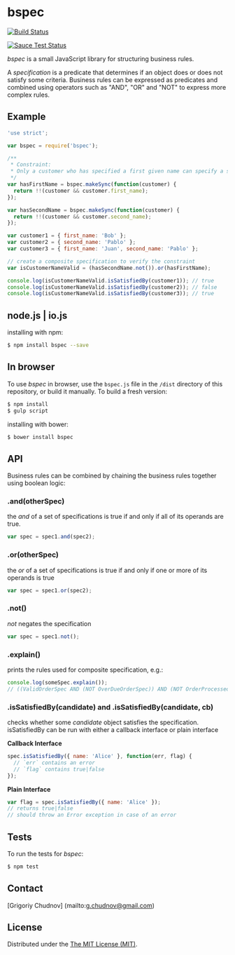 # bspec 

[![Build Status](https://travis-ci.org/gchudnov/bspec.svg)](https://travis-ci.org/gchudnov/bspec)

[![Sauce Test Status](https://saucelabs.com/browser-matrix/bspec.svg)](https://saucelabs.com/u/bspec)

_bspec_ is a small JavaScript library for structuring business rules.

A *specification* is a predicate that determines if an object does or does not satisfy some criteria.
Business rules can be expressed as predicates and combined using operators such as "AND", "OR" and "NOT" to
express more complex rules.


## Example

```javascript
'use strict';

var bspec = require('bspec');

/**
 * Constraint:
 * Only a customer who has specified a first given name can specify a second given name
 */
var hasFirstName = bspec.makeSync(function(customer) {
  return !!(customer && customer.first_name);
});

var hasSecondName = bspec.makeSync(function(customer) {
  return !!(customer && customer.second_name);
});

var customer1 = { first_name: 'Bob' };
var customer2 = { second_name: 'Pablo' };
var customer3 = { first_name: 'Juan', second_name: 'Pablo' };

// create a composite specification to verify the constraint
var isCustomerNameValid = (hasSecondName.not()).or(hasFirstName);

console.log(isCustomerNameValid.isSatisfiedBy(customer1)); // true
console.log(isCustomerNameValid.isSatisfiedBy(customer2)); // false
console.log(isCustomerNameValid.isSatisfiedBy(customer3)); // true

```

## node.js | io.js

installing with npm:
```bash
$ npm install bspec --save
```

## In browser

To use _bspec_ in browser, use the `bspec.js` file in the `/dist` directory of this repository, or build it manually. To build a fresh version:

```bash
$ npm install
$ gulp script
```

installing with bower:
```bash
$ bower install bspec
```

## API
Business rules can be combined by chaining the business rules together using boolean logic:

### .and(otherSpec)
the _and_ of a set of specifications is true if and only if all of its operands are true. 
```javascript
var spec = spec1.and(spec2);
```

### .or(otherSpec)
the _or_ of a set of specifications is true if and only if one or more of its operands is true
```javascript
var spec = spec1.or(spec2);
```

### .not()
_not_ negates the specification
```javascript
var spec = spec1.not();
```

### .explain()
prints the rules used for composite specification, e.g.:
```javascript
console.log(someSpec.explain());
// ((ValidOrderSpec AND (NOT OverDueOrderSpec)) AND (NOT OrderProcessed))
```

### .isSatisfiedBy(candidate) and .isSatisfiedBy(candidate, cb)
checks whether some _candidate_ object satisfies the specification.
isSatisfiedBy can be run with either a callback interface or plain interface

**Callback Interface**

```javascript
spec.isSatisfiedBy({ name: 'Alice' }, function(err, flag) {
  // `err` contains an error
  // `flag` contains true|false
});
```

**Plain Interface**

```javascript
var flag = spec.isSatisfiedBy({ name: 'Alice' });
// returns true|false
// should throw an Error exception in case of an error
```

## Tests

To run the tests for _bspec_:
```bash
$ npm test
```

## Contact

[Grigoriy Chudnov] (mailto:g.chudnov@gmail.com)


## License

Distributed under the [The MIT License (MIT)](https://github.com/gchudnov/bspec/blob/master/LICENSE).
